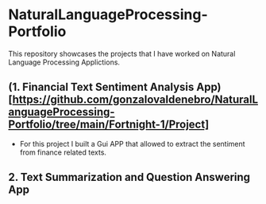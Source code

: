 # NaturalLanguageProcessing-Portfolio

This repository showcases the projects that I have worked on Natural Language Processing Applictions.



## (1. Financial Text Sentiment Analysis App)[https://github.com/gonzalovaldenebro/NaturalLanguageProcessing-Portfolio/tree/main/Fortnight-1/Project]

- For this project I built a Gui APP that allowed to extract the sentiment from finance related texts. 


## 2. Text Summarization and Question Answering App

